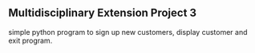 <h2>Multidisciplinary Extension Project 3</h2>
<p>simple python program to sign up new customers, display customer and exit program.</p>
